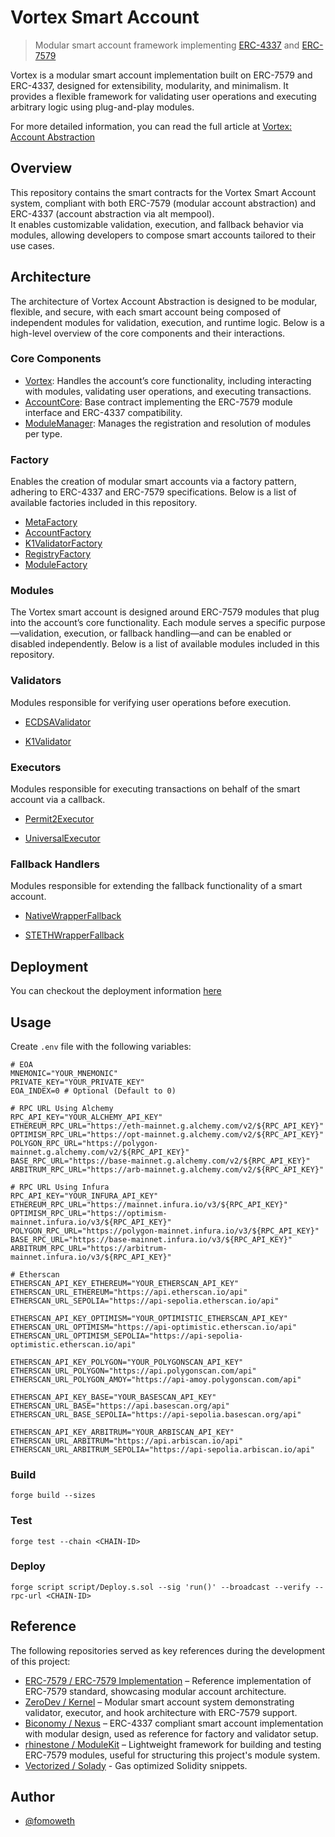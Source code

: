 # Vortex Smart Account

> Modular smart account framework implementing [ERC-4337](https://eips.ethereum.org/EIPS/eip-4337) and [ERC-7579](https://eips.ethereum.org/EIPS/eip-7579)

Vortex is a modular smart account implementation built on ERC-7579 and ERC-4337, designed for extensibility, modularity, and minimalism. It provides a flexible framework for validating user operations and executing arbitrary logic using plug-and-play modules.

For more detailed information, you can read the full article at [Vortex: Account Abstraction](https://rkim.xyz/blog/vortex-account-abstraction)

## Overview

This repository contains the smart contracts for the Vortex Smart Account system, compliant with both ERC-7579 (modular account abstraction) and ERC-4337 (account abstraction via alt mempool).  
It enables customizable validation, execution, and fallback behavior via modules, allowing developers to compose smart accounts tailored to their use cases.

## Architecture

The architecture of Vortex Account Abstraction is designed to be modular, flexible, and secure, with each smart account being composed of independent modules for validation, execution, and runtime logic. Below is a high-level overview of the core components and their interactions.

### Core Components

- [Vortex](https://github.com/fomoweth/account-abstraction/blob/main/src/Vortex.sol): Handles the account’s core functionality, including interacting with modules, validating user operations, and executing transactions.
- [AccountCore](https://github.com/fomoweth/account-abstraction/blob/main/src/core/AccountCore.sol): Base contract implementing the ERC-7579 module interface and ERC-4337 compatibility.
- [ModuleManager](https://github.com/fomoweth/account-abstraction/blob/main/src/core/ModuleManager.sol): Manages the registration and resolution of modules per type.

### Factory

Enables the creation of modular smart accounts via a factory pattern, adhering to ERC-4337 and ERC-7579 specifications. Below is a list of available factories included in this repository.

- [MetaFactory](https://github.com/fomoweth/account-abstraction/blob/main/src/factories/MetaFactory.sol)
- [AccountFactory](https://github.com/fomoweth/account-abstraction/blob/main/src/factories/AccountFactory.sol)
- [K1ValidatorFactory](https://github.com/fomoweth/account-abstraction/blob/main/src/factories/K1ValidatorFactory.sol)
- [RegistryFactory](https://github.com/fomoweth/account-abstraction/blob/main/src/factories/RegistryFactory.sol)
- [ModuleFactory](https://github.com/fomoweth/account-abstraction/blob/main/src/factories/ModuleFactory.sol)

### Modules

The Vortex smart account is designed around ERC-7579 modules that plug into the account’s core functionality. Each module serves a specific purpose—validation, execution, or fallback handling—and can be enabled or disabled independently. Below is a list of available modules included in this repository.

### Validators

Modules responsible for verifying user operations before execution.

- [ECDSAValidator](https://github.com/fomoweth/account-abstraction/blob/main/src/modules/validators/ECDSAValidator.sol)

- [K1Validator](https://github.com/fomoweth/account-abstraction/blob/main/src/modules/validators/K1Validator.sol)

### Executors

Modules responsible for executing transactions on behalf of the smart account via a callback.

- [Permit2Executor](https://github.com/fomoweth/account-abstraction/blob/main/src/modules/executors/Permit2Executor.sol)

- [UniversalExecutor](https://github.com/fomoweth/account-abstraction/blob/main/src/modules/executors/UniversalExecutor.sol)

### Fallback Handlers

Modules responsible for extending the fallback functionality of a smart account.

- [NativeWrapperFallback](https://github.com/fomoweth/account-abstraction/blob/main/src/modules/fallbacks/NativeWrapperFallback.sol)

- [STETHWrapperFallback](https://github.com/fomoweth/account-abstraction/blob/main/src/modules/fallbacks/STETHWrapperFallback.sol)

## Deployment

You can checkout the deployment information [here](https://github.com/fomoweth/account-abstraction/blob/main/deployments/index.md)

## Usage

Create `.env` file with the following variables:

```text
# EOA
MNEMONIC="YOUR_MNEMONIC"
PRIVATE_KEY="YOUR_PRIVATE_KEY"
EOA_INDEX=0 # Optional (Default to 0)

# RPC URL Using Alchemy
RPC_API_KEY="YOUR_ALCHEMY_API_KEY"
ETHEREUM_RPC_URL="https://eth-mainnet.g.alchemy.com/v2/${RPC_API_KEY}"
OPTIMISM_RPC_URL="https://opt-mainnet.g.alchemy.com/v2/${RPC_API_KEY}"
POLYGON_RPC_URL="https://polygon-mainnet.g.alchemy.com/v2/${RPC_API_KEY}"
BASE_RPC_URL="https://base-mainnet.g.alchemy.com/v2/${RPC_API_KEY}"
ARBITRUM_RPC_URL="https://arb-mainnet.g.alchemy.com/v2/${RPC_API_KEY}"

# RPC URL Using Infura
RPC_API_KEY="YOUR_INFURA_API_KEY"
ETHEREUM_RPC_URL="https://mainnet.infura.io/v3/${RPC_API_KEY}"
OPTIMISM_RPC_URL="https://optimism-mainnet.infura.io/v3/${RPC_API_KEY}"
POLYGON_RPC_URL="https://polygon-mainnet.infura.io/v3/${RPC_API_KEY}"
BASE_RPC_URL="https://base-mainnet.infura.io/v3/${RPC_API_KEY}"
ARBITRUM_RPC_URL="https://arbitrum-mainnet.infura.io/v3/${RPC_API_KEY}"

# Etherscan
ETHERSCAN_API_KEY_ETHEREUM="YOUR_ETHERSCAN_API_KEY"
ETHERSCAN_URL_ETHEREUM="https://api.etherscan.io/api"
ETHERSCAN_URL_SEPOLIA="https://api-sepolia.etherscan.io/api"

ETHERSCAN_API_KEY_OPTIMISM="YOUR_OPTIMISTIC_ETHERSCAN_API_KEY"
ETHERSCAN_URL_OPTIMISM="https://api-optimistic.etherscan.io/api"
ETHERSCAN_URL_OPTIMISM_SEPOLIA="https://api-sepolia-optimistic.etherscan.io/api"

ETHERSCAN_API_KEY_POLYGON="YOUR_POLYGONSCAN_API_KEY"
ETHERSCAN_URL_POLYGON="https://api.polygonscan.com/api"
ETHERSCAN_URL_POLYGON_AMOY="https://api-amoy.polygonscan.com/api"

ETHERSCAN_API_KEY_BASE="YOUR_BASESCAN_API_KEY"
ETHERSCAN_URL_BASE="https://api.basescan.org/api"
ETHERSCAN_URL_BASE_SEPOLIA="https://api-sepolia.basescan.org/api"

ETHERSCAN_API_KEY_ARBITRUM="YOUR_ARBISCAN_API_KEY"
ETHERSCAN_URL_ARBITRUM="https://api.arbiscan.io/api"
ETHERSCAN_URL_ARBITRUM_SEPOLIA="https://api-sepolia.arbiscan.io/api"
```

### Build

```shell
forge build --sizes
```

### Test

```shell
forge test --chain <CHAIN-ID>
```

### Deploy

```shell
forge script script/Deploy.s.sol --sig 'run()' --broadcast --verify --rpc-url <CHAIN-ID>
```

## Reference

The following repositories served as key references during the development of this project:

- [ERC-7579 / ERC-7579 Implementation](https://github.com/erc7579/erc7579-implementation) – Reference implementation of ERC-7579 standard, showcasing modular account architecture.
- [ZeroDev / Kernel](https://github.com/zerodevapp/kernel) – Modular smart account system demonstrating validator, executor, and hook architecture with ERC-7579 support.
- [Biconomy / Nexus](https://github.com/bcnmy/nexus) – ERC-4337 compliant smart account implementation with modular design, used as reference for factory and validator setup.
- [rhinestone / ModuleKit](https://github.com/rhinestonewtf/modulekit) – Lightweight framework for building and testing ERC-7579 modules, useful for structuring this project's module system.
- [Vectorized / Solady](https://github.com/Vectorized/solady) - Gas optimized Solidity snippets.

## Author

- [@fomoweth](https://github.com/fomoweth)
